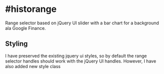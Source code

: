 #historange
==========

Range selector based on jQuery UI slider with a bar chart for a background ala Google Finance.

## Styling
I have preserved the existing jquery ui styles, so by default the range selector handles should work
with the jQuery UI handles. However, I have also added new style class